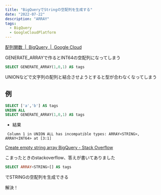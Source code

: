 ```yaml
---
title: "BigQueryでStringの空配列を生成する"
date: "2022-07-22"
description: "ARRAY"
tags:
  - BigQuery
  - GoogleCloudPlatform
---
```


[配列関数  |  BigQuery  |  Google Cloud](https://cloud.google.com/bigquery/docs/reference/standard-sql/array_functions?hl=ja)

GENERATE_ARRAYで作るとINT64の空配列になってしまう

```sql
SELECT GENERATE_ARRAY(1,0,1) AS tags
```

UNIONなどで文字列の配列と結合させようとすると型が合わなくなってしまう

## 例

```sql
SELECT ['a','b'] AS tags
UNION ALL
SELECT GENERATE_ARRAY(1,0,1) AS tags
```

- 結果

```
 Column 1 in UNION ALL has incompatible types: ARRAY<STRING>, ARRAY<INT64> at [3:1] 
```

[Create empty string array BigQuery - Stack Overflow](https://stackoverflow.com/questions/58504188/create-empty-string-array-bigquery)

こまったときのstackoverflow、答えが書いてありました

```sql
SELECT ARRAY<STRING>[] AS tags
```

でSTRINGの空配列を生成できる

解決！
